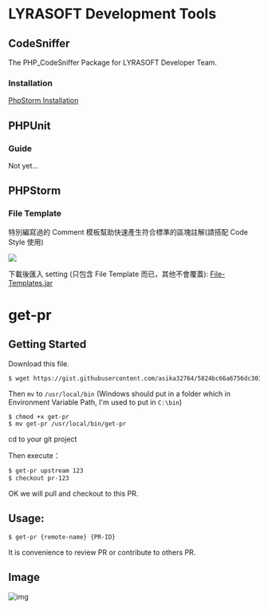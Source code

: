 # LYRASOFT Development Tools

## CodeSniffer

The PHP_CodeSniffer Package for LYRASOFT Developer Team.

### Installation

[PhpStorm Installation](doc/PhpStormSetup.markdown)

## PHPUnit

### Guide

Not yet...

## PHPStorm

### File Template

特別編寫過的 Comment 模板幫助快速產生符合標準的區塊註解(請搭配 Code Style 使用)

![](http://cl.ly/T4w8/p-2013-12-23-2.jpg)

下載後匯入 setting (只包含 File Template 而已，其他不會覆蓋): [File-Templates.jar](Editor/PHPStorm/File-Templates.jar)

# get-pr

## Getting Started

Download this file.

``` bash
$ wget https://gist.githubusercontent.com/asika32764/5824bc66a6756dc3031e/raw/92f072b3c1737553bf08be2fa9695c094e607ae6/get-pr
```

Then `mv` to `/usr/local/bin` (Windows should put in a folder which in Environment Variable Path, I'm used to put in `C:\bin`)

``` bash
$ chmod +x get-pr
$ mv get-pr /usr/local/bin/get-pr
```

cd to your git project

Then execute：

``` bash
$ get-pr upstream 123
$ checkout pr-123
```

OK we will pull and checkout to this PR.

## Usage:

``` bash
$ get-pr {remote-name} {PR-ID}
```

It is convenience to review PR or contribute to others PR.

## Image

![img](https://cloud.githubusercontent.com/assets/1639206/4159871/ee88022a-34ab-11e4-8e86-43db332579ed.png)
